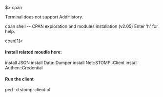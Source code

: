 $> cpan

Terminal does not support AddHistory.

cpan shell -- CPAN exploration and modules installation (v2.05)
Enter 'h' for help.

cpan[1]> 

#### Install related moudle here:
install JSON
install Data::Dumper
install Net::STOMP::Client
install Authen::Credential 

#### Run the client
perl -d stomp-client.pl
